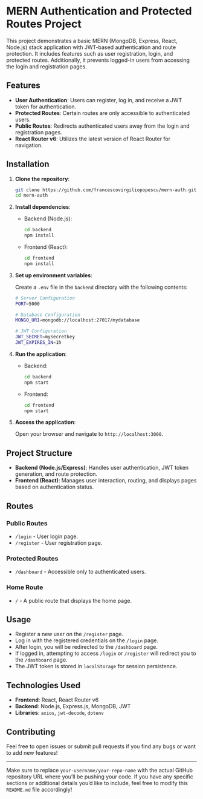 # MERN Authentication and Protected Routes Project

This project demonstrates a basic MERN (MongoDB, Express, React, Node.js) stack application with JWT-based authentication and route protection. It includes features such as user registration, login, and protected routes. Additionally, it prevents logged-in users from accessing the login and registration pages.

## Features

- **User Authentication**: Users can register, log in, and receive a JWT token for authentication.
- **Protected Routes**: Certain routes are only accessible to authenticated users.
- **Public Routes**: Redirects authenticated users away from the login and registration pages.
- **React Router v6**: Utilizes the latest version of React Router for navigation.

## Installation

1. **Clone the repository**:

   ```bash
   git clone https://github.com/francescovirgiliopopescu/mern-auth.git
   cd mern-auth
   ```

2. **Install dependencies**:

   - Backend (Node.js):

     ```bash
     cd backend
     npm install
     ```

   - Frontend (React):
     ```bash
     cd frontend
     npm install
     ```

3. **Set up environment variables**:

   Create a `.env` file in the `backend` directory with the following contents:

   ```bash
   # Server Configuration
   PORT=5000

   # Database Configuration
   MONGO_URI=mongodb://localhost:27017/mydatabase

   # JWT Configuration
   JWT_SECRET=mysecretkey
   JWT_EXPIRES_IN=1h
   ```

4. **Run the application**:

   - Backend:

     ```bash
     cd backend
     npm start
     ```

   - Frontend:
     ```bash
     cd frontend
     npm start
     ```

5. **Access the application**:

   Open your browser and navigate to `http://localhost:3000`.

## Project Structure

- **Backend (Node.js/Express)**: Handles user authentication, JWT token generation, and route protection.
- **Frontend (React)**: Manages user interaction, routing, and displays pages based on authentication status.

## Routes

### Public Routes

- `/login` - User login page.
- `/register` - User registration page.

### Protected Routes

- `/dashboard` - Accessible only to authenticated users.

### Home Route

- `/` - A public route that displays the home page.

## Usage

- Register a new user on the `/register` page.
- Log in with the registered credentials on the `/login` page.
- After login, you will be redirected to the `/dashboard` page.
- If logged in, attempting to access `/login` or `/register` will redirect you to the `/dashboard` page.
- The JWT token is stored in `localStorage` for session persistence.

## Technologies Used

- **Frontend**: React, React Router v6
- **Backend**: Node.js, Express.js, MongoDB, JWT
- **Libraries**: `axios`, `jwt-decode`, `dotenv`

## Contributing

Feel free to open issues or submit pull requests if you find any bugs or want to add new features!

---

Make sure to replace `your-username/your-repo-name` with the actual GitHub repository URL where you’ll be pushing your code. If you have any specific sections or additional details you’d like to include, feel free to modify this `README.md` file accordingly!
